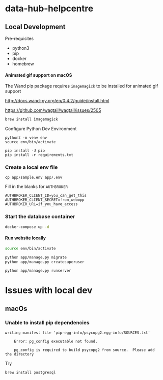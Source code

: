 # data-hub-helpcentre

## Local Development

Pre-requisites
- python3
- pip
- docker
- homebrew

#### Animated gif support on macOS

The Wand pip package requires `imagemagick` to be installed for animated gif support

http://docs.wand-py.org/en/0.4.2/guide/install.html

https://github.com/wagtail/wagtail/issues/2505

```bash
brew install imagemagick
```

Configure Python Dev Environment

```
python3 -m venv env
source env/bin/activate

pip install -U pip
pip install -r requirements.txt
```

### Create a local env file

```
cp app/sample.env app/.env
```

Fill in the blanks for `AUTHBROKER`

```
AUTHBROKER_CLIENT_ID=you_can_get_this
AUTHBROKER_CLIENT_SECRET=from_webopp
AUTHBROKER_URL=if_you_have_access
```

### Start the database container


```bash
docker-compose up -d
```

#### Run website locally

```bash
source env/bin/activate

python app/manage.py migrate
python app/manage.py createsuperuser

python app/manage.py runserver
```



# Issues with local dev

## macOs

### Unable to install pip dependencies

```
writing manifest file 'pip-egg-info/psycopg2.egg-info/SOURCES.txt'

    Error: pg_config executable not found.

    pg_config is required to build psycopg2 from source.  Please add the directory
```

Try 

    brew install postgresql
